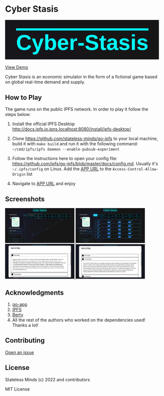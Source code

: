 # Cyber Stasis

![Logo](./assets/logo.png)

<a href="http://bafybeie632s6clsszrr5r2dd5hua4akdzz6bm24zsorlfgcwlfjvn3kwnq.ipfs.localhost:8080/">View Demo</a>

Cyber Stasis is an economic simulator in the form of a fictional game based on global real-time demand and supply.

## How to Play

The game runs on the public IPFS network. In order to play it follow the steps below:

1. Install the official IPFS Desktop http://docs.ipfs.io.ipns.localhost:8080/install/ipfs-desktop/

2. Clone https://github.com/stateless-minds/go-ipfs to your local machine, build it with `make build` and run it with the following command: `~/cmd/ipfs/ipfs daemon --enable-pubsub-experiment`

3. Follow the instructions here to open your config file: https://github.com/ipfs/go-ipfs/blob/master/docs/config.md. Usually it's `~/.ipfs/config` on Linux. Add the <a href="http://bafybeihjpzh7a7qibdhqerwtn2vxvr6lkg4pz6fdlmomftyy6rc257vbx4.ipfs.localhost:8080/">APP URL</a> to the `Access-Control-Allow-Origin` list
4. Navigate to <a href="http://bafybeie632s6clsszrr5r2dd5hua4akdzz6bm24zsorlfgcwlfjvn3kwnq.ipfs.localhost:8080/">APP URL</a> and enjoy

## Screenshots

<a display="inline" href="./assets/home.png?raw=true">
<img src="./assets/home.png" width="45%" alt="Screenshot of the homepage" title="Screenshot of the homepage">
</a>

<a display="inline" href="./assets/ranks.png?raw=true">
<img src="./assets/ranks.png" width="45%" alt="Screenshot of the ranks screen" title="Screenshot of the ranks screen">
</a>

<a display="inline" href="./assets/story.png?raw=true">
<img src="./assets/story.png" width="45%" alt="Screenshot of the story" title="Screenshot of the story">
</a>

<a display="inline" href="./assets/mission.png?raw=true">
<img src="./assets/mission.png" width="45%" alt="Screenshot of the mission" title="Screenshot of the mission">
</a>

## Acknowledgments

1. <a href="https://go-app.dev/">go-app</a>
2. <a href="https://ipfs.io/">IPFS</a>
3. <a href="https://berty.tech/">Berty</a>
4. All the rest of the authors who worked on the dependencies used! Thanks a lot!

## Contributing

<a href="https://github.com/stateless-minds/cyber-stasis/issues">Open an issue</a>

## License

Stateless Minds (c) 2022 and contributors

MIT License
